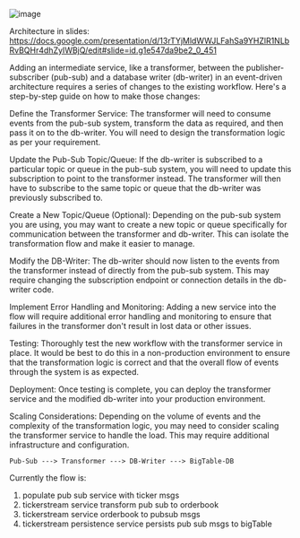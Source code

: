 

![image](https://github.com/ypenn21/timeseries/assets/6451406/8033c59b-664e-4972-b79b-256e2c3e6a11)

Architecture in slides: https://docs.google.com/presentation/d/13rTYjMldWWJLFahSa9YHZlR1NLbRvBQHr4dhZyIWBjQ/edit#slide=id.g1e547da9be2_0_451


Adding an intermediate service, like a transformer, between the publisher-subscriber (pub-sub) and a database writer (db-writer) in an event-driven architecture requires a series of changes to the existing workflow. Here's a step-by-step guide on how to make those changes:

Define the Transformer Service: The transformer will need to consume events from the pub-sub system, transform the data as required, and then pass it on to the db-writer. You will need to design the transformation logic as per your requirement.

Update the Pub-Sub Topic/Queue: If the db-writer is subscribed to a particular topic or queue in the pub-sub system, you will need to update this subscription to point to the transformer instead. The transformer will then have to subscribe to the same topic or queue that the db-writer was previously subscribed to.

Create a New Topic/Queue (Optional): Depending on the pub-sub system you are using, you may want to create a new topic or queue specifically for communication between the transformer and db-writer. This can isolate the transformation flow and make it easier to manage.

Modify the DB-Writer: The db-writer should now listen to the events from the transformer instead of directly from the pub-sub system. This may require changing the subscription endpoint or connection details in the db-writer code.

Implement Error Handling and Monitoring: Adding a new service into the flow will require additional error handling and monitoring to ensure that failures in the transformer don't result in lost data or other issues.

Testing: Thoroughly test the new workflow with the transformer service in place. It would be best to do this in a non-production environment to ensure that the transformation logic is correct and that the overall flow of events through the system is as expected.

Deployment: Once testing is complete, you can deploy the transformer service and the modified db-writer into your production environment.

Scaling Considerations: Depending on the volume of events and the complexity of the transformation logic, you may need to consider scaling the transformer service to handle the load. This may require additional infrastructure and configuration.



`Pub-Sub ---> Transformer ---> DB-Writer ---> BigTable-DB`


Currently the flow is: 

1. populate pub sub service with ticker msgs
2. tickerstream service transform pub sub to orderbook
3. tickerstream service orderbook to pubsub msgs
4. tickerstream persistence service persists pub sub msgs to bigTable